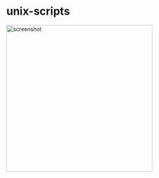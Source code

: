 # unix-scripts
<img width="382" alt="screenshot" src="https://user-images.githubusercontent.com/59984623/236859460-4c6c5f3f-20f7-4931-b005-269ba284c9a2.png">

